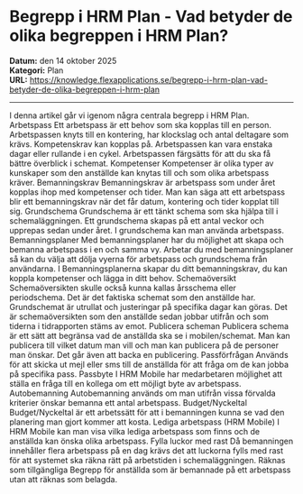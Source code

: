 # Begrepp i HRM Plan - Vad betyder de olika begreppen i HRM Plan?

**Datum:** den 14 oktober 2025  
**Kategori:** Plan  
**URL:** https://knowledge.flexapplications.se/begrepp-i-hrm-plan-vad-betyder-de-olika-begreppen-i-hrm-plan

---

I denna artikel går vi igenom några centrala begrepp i HRM Plan.
Arbetspass
Ett arbetspass är ett behov som ska kopplas till en person. Arbetspassen knyts till en kontering, har klockslag och antal deltagare som krävs. Kompetenskrav kan kopplas på. Arbetspassen kan vara enstaka dagar eller rullande i en cykel. Arbetspassen färgsätts för att du ska få bättre överblick i schemat.
Kompetenser
Kompetenser är olika typer av kunskaper som den anställde kan knytas till och som olika arbetspass kräver.
Bemanningskrav
Bemanningskrav är arbetspass som under året kopplas ihop med kompetenser och tider. Man kan säga att ett arbetspass blir ett bemanningskrav när det får datum, kontering och tider kopplat till sig.
Grundschema
Grundschema är ett tänkt schema som ska hjälpa till i schemaläggningen. Ett grundschema skapas på ett antal veckor och upprepas sedan under året. I grundschema kan man använda arbetspass.
Bemanningsplaner
Med bemanningsplaner har du möjlighet att skapa och bemanna arbetspass i en och samma vy. Arbetar du med bemanningsplaner så kan du välja att dölja vyerna för arbetspass och grundschema från användarna. I Bemanningsplanerna skapar du ditt bemanningskrav, du kan koppla kompetenser och lägga in ditt behov.
Schemaöversikt
Schemaöversikten skulle också kunna kallas årsschema eller periodschema. Det är det faktiska schemat som den anställde har. Grundschemat är utrullat och justeringar på specifika dagar kan göras. Det är schemaöversikten som den anställde sedan jobbar utifrån och som tiderna i tidrapporten stäms av emot.
Publicera scheman
Publicera schema är ett sätt att begränsa vad de anställda ska se i mobilen/schemat. Man kan publicera till vilket datum man vill och man kan publicera på de personer man önskar. Det går även att backa en publicering.
Passförfrågan
Används för att skicka ut mejl eller sms till de anställda för att fråga om de kan jobba på specifika pass.
Passbyte
I HRM Mobile har medarbetaren möjlighet att ställa en fråga till en kollega om ett möjligt byte av arbetspass.
Autobemanning
Autobemanning används om man utifrån vissa förvalda kriterier önskar bemanna ett antal arbetspass.
Budget/Nyckeltal
Budget/Nyckeltal är ett arbetssätt för att i bemanningen kunna se vad den planering man gjort kommer att kosta.
Lediga arbetspass (HRM Mobile)
I HRM Mobile kan man visa vilka lediga arbetspass som finns och de anställda kan önska olika arbetspass.
Fylla luckor med rast
Då bemanningen innehåller flera arbetspass på en dag krävs det att luckorna fylls med rast för att systemet ska räkna rätt på arbetstiden i schemaläggningen.
Räknas som tillgängliga
Begrepp för anställda som är bemannade på ett arbetspass utan att räknas som belagda.
